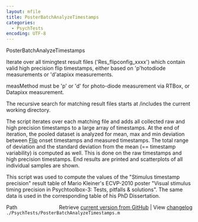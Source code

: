 ```yaml
---
layout: mfile
title: PosterBatchAnalyzeTimestamps
categories:
  - PsychTests
encoding: UTF-8
---
```


PosterBatchAnalyzeTimestamps

Iterate over all timingtest result files ('Res\_flipconfig\_xxxx') which
contain valid high precision flip timestamps, either based on
'p'hotodiode measurements or 'd'atapixx measurements.

measMethod must be 'p' or 'd' for photo-diode measurement via RTBox, or
Datapixx measurement.

The recursive search for matching result files starts at /includes the
current working directory.

The script iterates over each matching file and adds all collected raw
and high precision timestamps to a large array of timestamps. At the end
of iteration, the pooled dataset is analyzed for mean, max and min
deviation between [Flip](/docs/Flip) onset timestamps and measured timestamps. The
total range of deviation and the standard deviation from the mean (==
timestamp variability) is computed as well. This is done on the raw
timestamps and high precision timestamps. End results are printed and
scatterplots of all individual samples are shown.

This script was used to compute the values of the "Stimulus timestamp
precision" result table of Mario Kleiner's ECVP-2010 poster "Visual
stimulus timing precision in Psychtoolbox-3: Tests, pitfalls &
solutions". The same data is used in the corresponding table of his PhD
Dissertation.



<div class="code_header" style="text-align:right;">
  <span style="float:left;">Path&nbsp;&nbsp;</span> <span class="counter">Retrieve <a href=
  "https://raw.github.com/Psychtoolbox-3/Psychtoolbox-3/beta/./PsychTests/PosterBatchAnalyzeTimestamps.m">current version from GitHub</a> | View <a href=
  "https://github.com/Psychtoolbox-3/Psychtoolbox-3/commits/beta/./PsychTests/PosterBatchAnalyzeTimestamps.m">changelog</a></span>
</div>
<div class="code">
  <code>./PsychTests/PosterBatchAnalyzeTimestamps.m</code>
</div>
